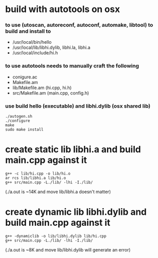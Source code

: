 # build with autotools on osx 
### to use (utoscan, autoreconf, autoconf, automake, libtool) to build and install to 
- /usr/local/bin/hello 
- /usr/local/lib/libhi.dylib, libhi.la, libhi.a
- /usr/local/include/hi.h  

### to use autotools needs to manually craft the following
- conigure.ac
- Makefile.am
- lib/Makefile.am (hi.cpp, hi.h)
- src/Makefile.am (main.cpp, config.h)

### use build hello (executable) and libhi.dylib (osx shared lib)
```
./autogen.sh
./configure
make
sudo make install 
```

# create static lib libhi.a and build main.cpp against it
```
g++ -c lib/hi.cpp -o lib/hi.o
ar rcs lib/libhi.a lib/hi.o
g++ src/main.cpp -L./lib/ -lhi -I./lib/
```
(./a.out is ~14K and move lib/libhi.a doesn't matter)
 
# create dynamic lib libhi.dylib and build main.cpp against it
```
g++ -dynamiclib -o lib/libhi.dylib lib/hi.cpp
g++ src/main.cpp -L./lib/ -lhi -I./lib/
```
(./a.out is ~8K and move lib/libhi.dylib will generate an error)
